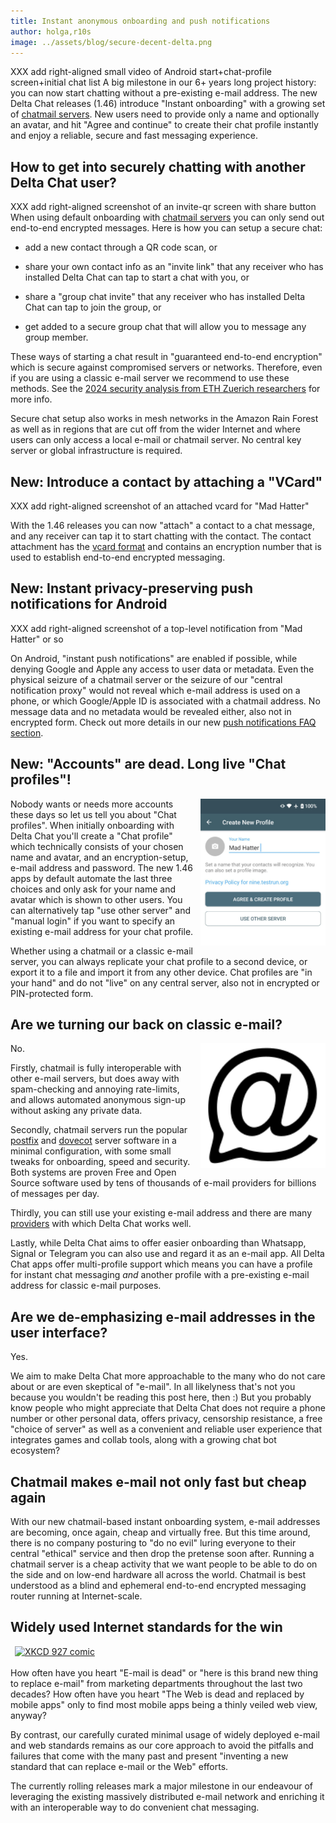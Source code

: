 ```yaml
---
title: Instant anonymous onboarding and push notifications
author: holga,r10s
image: ../assets/blog/secure-decent-delta.png
---
```


XXX add right-aligned small video of Android start+chat-profile screen+initial chat list 
A big milestone in our 6+ years long project history: 
you can now start chatting without a pre-existing e-mail address. 
The new Delta Chat releases (1.46) introduce "Instant onboarding" 
with a growing set of [chatmail servers](/chatmail). 
New users need to provide only a name and optionally an avatar,
and hit "Agree and continue" to create their chat profile instantly
and enjoy a reliable, secure and fast messaging experience. 


## How to get into securely chatting with another Delta Chat user? 

XXX add right-aligned screenshot of an invite-qr screen with share button 
When using default onboarding with [chatmail servers](/en/chatmail) 
you can only send out end-to-end encrypted messages. 
Here is how you can setup a secure chat: 

- add a new contact through a QR code scan, or 

- share your own contact info as an "invite link" 
  that any receiver who has installed Delta Chat 
  can tap to start a chat with you, or 

- share a "group chat invite" 
  that any receiver who has installed Delta Chat 
  can tap to join the group, or 

- get added to a secure group chat 
  that will allow you to message any group member. 

These ways of starting a chat result in "guaranteed end-to-end encryption" 
which is secure against compromised servers or networks. 
Therefore, even if you are using a classic e-mail server we recommend to use these methods. 
See the [2024 security analysis from ETH Zuerich researchers](https://delta.chat/en/2024-03-25-crypto-analysis-securejoin) for more info. 

Secure chat setup also works in mesh networks in the Amazon Rain Forest 
as well as in regions that are cut off from the wider Internet
and where users can only access a local e-mail or chatmail server. 
No central key server or global infrastructure is required. 


## New: Introduce a contact by attaching a "VCard"

XXX add right-aligned screenshot of an attached vcard for "Mad Hatter" 

With the 1.46 releases you can now "attach" a contact to a chat message, 
and any receiver can tap it to start chatting with the contact. 
The contact attachment has the [vcard format](https://www.rfc-editor.org/rfc/rfc6350)
and contains an encryption number that is used to establish end-to-end encrypted messaging. 

## New: Instant privacy-preserving push notifications for Android 

XXX add right-aligned screenshot of a top-level notification from "Mad Hatter" or so 

On Android, "instant push notifications" are enabled if possible,
while denying Google and Apple any access to user data or metadata. 
Even the physical seizure of a chatmail server or the seizure of our "central notification proxy" 
would not reveal which e-mail address is used on a phone, 
or which Google/Apple ID is associated with a chatmail address. 
No message data and no metadata would be revealed either, also not in encrypted form. 
Check out more details in our new [push notifications FAQ section](/help#instant-delivery).



## New: "Accounts" are dead. Long live "Chat profiles"!

<img src="/assets/blog/2024-05-create-profile.jpg" style="width:200px; float:right; clear:both; margin-left:.5em; margin-bottom:.2em;" />

Nobody wants or needs more accounts these days
so let us tell you about "Chat profiles". 
When initially onboarding with Delta Chat you'll create a "Chat profile"
which technically consists of your chosen name and avatar,
and an encryption-setup, e-mail address and password. 
The new 1.46 apps by default automate the last three choices 
and only ask for your name and avatar which is shown to other users. 
You can alternatively tap "use other server" and "manual login" 
if you want to specify an existing e-mail address for your chat profile. 

Whether using a chatmail or a classic e-mail server, 
you can always replicate your chat profile to a second device,
or export it to a file and import it from any other device. 
Chat profiles are "in your hand" and do not "live" on any central server,
also not in encrypted or PIN-protected form. 


## Are we turning our back on classic e-mail? 

<img src="/assets/logos/chatmail.png" style="width:200px; float:right; clear:both; margin-left:.5em; margin-bottom:.2em;" />

No. 

Firstly, chatmail is fully interoperable with other e-mail servers, 
but does away with spam-checking and annoying rate-limits,
and allows automated anonymous sign-up without asking any private data.

Secondly, chatmail servers run the popular [postfix](https://postfix.org) 
and [dovecot](https://dovecot.org) server software in a minimal configuration,
with some small tweaks for onboarding, speed and security. 
Both systems are proven Free and Open Source software 
used by tens of thousands of e-mail providers for billions of messages per day. 

Thirdly, you can still use your existing e-mail address and
there are many [providers](https://providers.delta.chat) 
with which Delta Chat works well. 

Lastly, while Delta Chat aims to offer easier onboarding than Whatsapp, Signal or Telegram 
you can also use and regard it as an e-mail app. 
All Delta Chat apps offer multi-profile support 
which means you can have a profile for instant chat messaging 
*and* another profile with a pre-existing e-mail address for classic e-mail purposes. 


## Are we de-emphasizing e-mail addresses in the user interface? 

Yes. 

We aim to make Delta Chat more approachable to the many 
who do not care about or are even skeptical of "e-mail". 
In all likelyness that's not you 
because you wouldn't be reading this post here, then :) 
But you probably know people who might appreciate that Delta Chat 
does not require a phone number or other personal data, 
offers privacy, censorship resistance, a free "choice of server" 
as well as a convenient and reliable user experience 
that integrates games and collab tools, 
along with a growing chat bot ecosystem? 


## Chatmail makes e-mail not only fast but cheap again 

With our new chatmail-based instant onboarding system, 
e-mail addresses are becoming, once again, cheap and virtually free. 
But this time around, there is no company posturing to "do no evil" 
luring everyone to their central "ethical" service and then drop the pretense soon after. 
Running a chatmail server is a cheap activity that we want people
to be able to do on the side and on low-end hardware all across the world. 
Chatmail is best understood as a blind and ephemeral end-to-end encrypted 
messaging router running at Internet-scale. 


## Widely used Internet standards for the win 

<a href="https://xkcd.com/927/"><img src="https://imgs.xkcd.com/comics/standards_2x.png" style="width:400; float:center; clear:both; margin-left:.5em; margin-bottom:.2em;" alt="XKCD 927 comic" /></a>

How often have you heart "E-mail is dead" or 
"here is this brand new thing to replace e-mail" 
from marketing departments throughout the last two decades? 
How often have you heart "The Web is dead and replaced by mobile apps"
only to find most mobile apps being a thinly veiled web view, anyway? 

By contrast, our carefully curated minimal usage of widely 
deployed e-mail and web standards 
remains as our core approach to avoid the pitfalls and failures
that come with the many past and present
"inventing a new standard that can replace e-mail or the Web" efforts.

The currently rolling releases mark a major milestone in our endeavour 
of leveraging the existing massively distributed e-mail network 
and enriching it with an interoperable way to do convenient chat messaging. 
